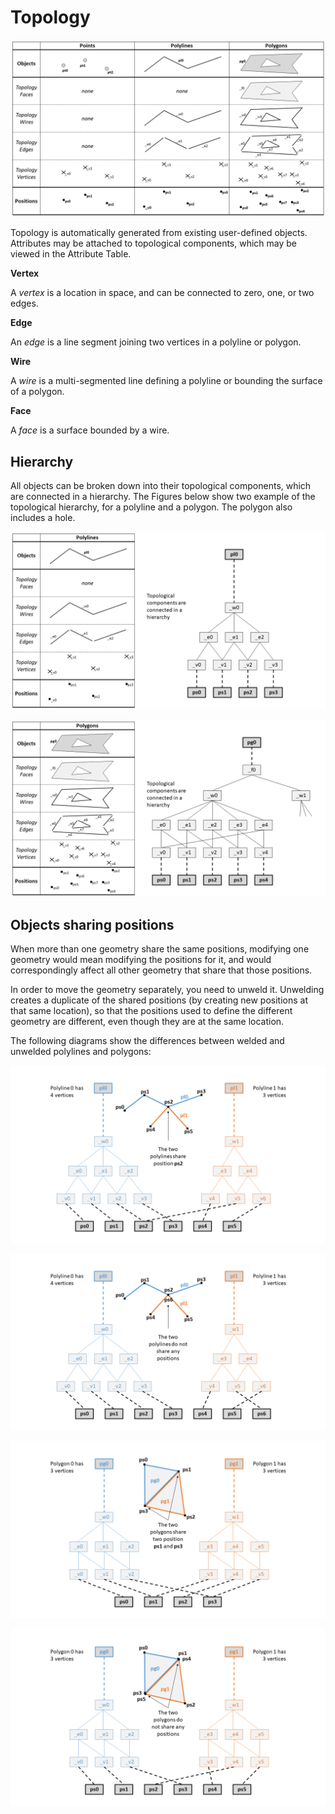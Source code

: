 # Topology

![Overview](./imgs/topology.PNG)

Topology is automatically generated from existing user-defined objects. Attributes may be attached to topological components, which may be viewed in the Attribute Table. 

__**Vertex**__

A _vertex_ is a location in space, and can be connected to zero, one, or two edges. 

__**Edge**__

An _edge_ is a line segment joining two vertices in a polyline or polygon.

__**Wire**__

A _wire_ is a multi-segmented line defining a polyline or bounding the surface of a polygon. 

__**Face**__

A _face_ is a surface bounded by a wire.

## Hierarchy

All objects can be broken down into their topological components, which are connected in a hierarchy. The Figures below show two example of the topological hierarchy, for a polyline and a polygon. The polygon also includes a hole. 

![Topological hierarchy for polyline](./imgs/topo_hierarchy_pl.PNG)

![Topological hierarchy for polygon](./imgs/topo_hierarchy_pg.PNG)

## Objects sharing positions

When more than one geometry share the same positions, modifying one geometry would mean modifying the positions for it, and would correspondingly affect all other geometry that share that those positions.

In order to move the geometry separately, you need to unweld it. Unwelding creates a duplicate of the shared positions (by creating new positions at that same location), so that the positions used to define the different geometry are different, even though they are at the same location. 

The following diagrams show the differences between welded and unwelded polylines and polygons:

![Welded polylines](./imgs/pl_welded.PNG)

![Unwelded polylines](./imgs/pl_unwelded.PNG)

![Welded polygons](./imgs/pg_welded.PNG)

![Unwelded polygons](./imgs/pg_unwelded.PNG)
